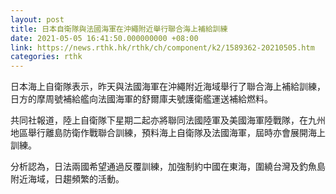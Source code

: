 ```yaml
---
layout: post
title: 日本自衛隊與法國海軍在沖繩附近舉行聯合海上補給訓練
date: 2021-05-05 16:41:50.000000000 +08:00
link: https://news.rthk.hk/rthk/ch/component/k2/1589362-20210505.htm
categories: rthk
---
```


日本海上自衛隊表示，昨天與法國海軍在沖繩附近海域舉行了聯合海上補給訓練，日方的摩周號補給艦向法國海軍的舒爾庫夫號護衛艦運送補給燃料。

共同社報道，陸上自衛隊下星期二起亦將聯同法國陸軍及美國海軍陸戰隊，在九州地區舉行離島防衛作戰聯合訓練，預料海上自衛隊及法國海軍，屆時亦會展開海上訓練。

分析認為，日法兩國希望通過反覆訓練，加強制約中國在東海，圍繞台灣及釣魚島附近海域，日趨頻繁的活動。
